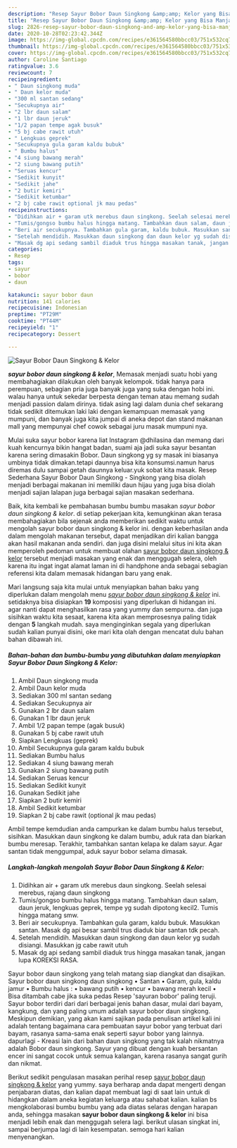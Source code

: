 ```yaml
---
description: "Resep Sayur Bobor Daun Singkong &amp;amp; Kelor yang Bisa Manjain Lidah"
title: "Resep Sayur Bobor Daun Singkong &amp;amp; Kelor yang Bisa Manjain Lidah"
slug: 2826-resep-sayur-bobor-daun-singkong-and-amp-kelor-yang-bisa-manjain-lidah
date: 2020-10-28T02:23:42.344Z
image: https://img-global.cpcdn.com/recipes/e361564580bbcc03/751x532cq70/sayur-bobor-daun-singkong-kelor-foto-resep-utama.jpg
thumbnail: https://img-global.cpcdn.com/recipes/e361564580bbcc03/751x532cq70/sayur-bobor-daun-singkong-kelor-foto-resep-utama.jpg
cover: https://img-global.cpcdn.com/recipes/e361564580bbcc03/751x532cq70/sayur-bobor-daun-singkong-kelor-foto-resep-utama.jpg
author: Caroline Santiago
ratingvalue: 3.6
reviewcount: 7
recipeingredient:
- " Daun singkong muda"
- " Daun kelor muda"
- "300 ml santan sedang"
- "Secukupnya air"
- "2 lbr daun salam"
- "1 lbr daun jeruk"
- "1/2 papan tempe agak busuk"
- "5 bj cabe rawit utuh"
- " Lengkuas geprek"
- "Secukupnya gula garam kaldu bubuk"
- " Bumbu halus"
- "4 siung bawang merah"
- "2 siung bawang putih"
- "Seruas kencur"
- "Sedikit kunyit"
- "Sedikit jahe"
- "2 butir kemiri"
- "Sedikit ketumbar"
- "2 bj cabe rawit optional jk mau pedas"
recipeinstructions:
- "Didihkan air + garam utk merebus daun singkong. Seelah selesai merebus, rajang daun singkong"
- "Tumis/gongso bumbu halus hingga matang. Tambahkan daun salam, daun jeruk, lengkuas geprek, tempe yg sudah dipotong kecil2. Tumis hingga matang smw."
- "Beri air secukupnya. Tambahkan gula garam, kaldu bubuk. Masukkan santan. Masak dg api besar sambil trus diaduk biar santan tdk pecah."
- "Setelah mendidih. Masukkan daun singkong dan daun kelor yg sudah disiangi. Masukkan jg cabe rawit utuh"
- "Masak dg api sedang sambil diaduk trus hingga masakan tanak, jangan lupa KOREKSI RASA."
categories:
- Resep
tags:
- sayur
- bobor
- daun

katakunci: sayur bobor daun 
nutrition: 141 calories
recipecuisine: Indonesian
preptime: "PT29M"
cooktime: "PT44M"
recipeyield: "1"
recipecategory: Dessert

---
```



![Sayur Bobor Daun Singkong &amp; Kelor](https://img-global.cpcdn.com/recipes/e361564580bbcc03/751x532cq70/sayur-bobor-daun-singkong-kelor-foto-resep-utama.jpg)

<b><i>sayur bobor daun singkong &amp; kelor</i></b>, Memasak menjadi suatu hobi yang membahagiakan dilakukan oleh banyak kelompok. tidak hanya para perempuan, sebagian pria juga banyak juga yang suka dengan hobi ini. walau hanya untuk sekedar berpesta dengan teman atau memang sudah menjadi passion dalam dirinya. tidak asing lagi dalam dunia chef sekarang tidak sedikit ditemukan laki laki dengan kemampuan memasak yang mumpuni, dan banyak juga kita jumpai di aneka depot dan stand makanan mall yang mempunyai chef cowok sebagai juru masak mumpuni nya.

Mulai suka sayur bobor karena liat Instagram @dhilasina dan memang dari kuah kencurnya bikin hangat badan, suami aja jadi suka sayur besantan karena sering dimasakin Bobor. Daun singkong yg sy masak ini biasanya umbinya tidak dimakan.tetapi daunnya bisa kita konsumsi.namun harus diremas dulu sampai getah daunnya keluar.yuk sobat kita masak. Resep Sederhana Sayur Bobor Daun Singkong - Singkong yang bisa diolah menjadi berbagai makanan ini memiliki daun hijau yang juga bisa diolah menjadi sajian lalapan juga berbagai sajian masakan sederhana.

Baik, kita kembali ke pembahasan bumbu bumbu masakan <i>sayur bobor daun singkong &amp; kelor</i>. di setiap pekerjaan kita, kemungkinan akan terasa membahagiakan bila sejenak anda memberikan sedikit waktu untuk mengolah sayur bobor daun singkong &amp; kelor ini. dengan keberhasilan anda dalam mengolah makanan tersebut, dapat menjadikan diri kalian bangga akan hasil makanan anda sendiri. dan juga disini melalui situs ini kita akan memperoleh pedoman untuk membuat olahan <u>sayur bobor daun singkong &amp; kelor</u> tersebut menjadi masakan yang enak dan menggugah selera, oleh karena itu ingat ingat alamat laman ini di handphone anda sebagai sebagian referensi kita dalam memasak hidangan baru yang enak.


Mari langsung saja kita mulai untuk menyiapkan bahan baku yang diperlukan dalam mengolah menu <u><i>sayur bobor daun singkong &amp; kelor</i></u> ini. setidaknya bisa disiapkan <b>19</b> komposisi yang diperlukan di hidangan ini. agar nanti dapat menghasilkan rasa yang yummy dan sempurna. dan juga sisihkan waktu kita sesaat, karena kita akan memprosesnya paling tidak dengan <b>5</b> langkah mudah. saya menginginkan segala yang diperlukan sudah kalian punyai disini, oke mari kita olah dengan mencatat dulu bahan bahan dibawah ini.

<!--inarticleads1-->

##### Bahan-bahan dan bumbu-bumbu yang dibutuhkan dalam menyiapkan Sayur Bobor Daun Singkong &amp; Kelor:

1. Ambil  Daun singkong muda
1. Ambil  Daun kelor muda
1. Sediakan 300 ml santan sedang
1. Sediakan Secukupnya air
1. Gunakan 2 lbr daun salam
1. Gunakan 1 lbr daun jeruk
1. Ambil 1/2 papan tempe (agak busuk)
1. Gunakan 5 bj cabe rawit utuh
1. Siapkan  Lengkuas (geprek)
1. Ambil Secukupnya gula garam kaldu bubuk
1. Sediakan  Bumbu halus
1. Sediakan 4 siung bawang merah
1. Gunakan 2 siung bawang putih
1. Sediakan Seruas kencur
1. Sediakan Sedikit kunyit
1. Gunakan Sedikit jahe
1. Siapkan 2 butir kemiri
1. Ambil Sedikit ketumbar
1. Siapkan 2 bj cabe rawit (optional jk mau pedas)


Ambil tempe kemdudian anda campurkan ke dalam bumbu halus tersebut, sisihkan. Masukkan daun singkong ke dalam bumbu, aduk rata dan biarkan bumbu meresap. Terakhir, tambahkan santan kelapa ke dalam sayur. Agar santan tidak menggumpal, aduk sayur bobor selama dimasak. 

<!--inarticleads2-->

##### Langkah-langkah mengolah Sayur Bobor Daun Singkong &amp; Kelor:

1. Didihkan air + garam utk merebus daun singkong. Seelah selesai merebus, rajang daun singkong
1. Tumis/gongso bumbu halus hingga matang. Tambahkan daun salam, daun jeruk, lengkuas geprek, tempe yg sudah dipotong kecil2. Tumis hingga matang smw.
1. Beri air secukupnya. Tambahkan gula garam, kaldu bubuk. Masukkan santan. Masak dg api besar sambil trus diaduk biar santan tdk pecah.
1. Setelah mendidih. Masukkan daun singkong dan daun kelor yg sudah disiangi. Masukkan jg cabe rawit utuh
1. Masak dg api sedang sambil diaduk trus hingga masakan tanak, jangan lupa KOREKSI RASA.


Sayur bobor daun singkong yang telah matang siap diangkat dan disajikan. Sayur bobor daun singkong daun singkong • Santan • Garam, gula, kaldu jamur • Bumbu halus : • bawang putih • kencur • bawang merah kecil • Bisa ditambah cabe jika suka pedas Resep &#39;sayuran bobor&#39; paling teruji. Sayur bobor terdiri dari dari berbagai jenis bahan dasar, mulai dari bayam, kangkung, dan yang paling umum adalah sayur bobor daun singkong. Meskipun demikian, yang akan kami sajikan pada penulisan artikel kali ini adalah tentang bagaimana cara pembuatan sayur bobor yang terbuat dari bayam, rasanya sama-sama enak seperti sayur bobor yang lainnya. dapurlagi - Kreasi lain dari bahan daun singkong yang tak kalah nikmatnya adalah Bobor daun singkong. Sayur yang dibuat dengan kuah bersantan encer ini sangat cocok untuk semua kalangan, karena rasanya sangat gurih dan nikmat. 

Berikut sedikit pengulasan masakan perihal resep <u>sayur bobor daun singkong &amp; kelor</u> yang yummy. saya berharap anda dapat mengerti dengan penjabaran diatas, dan kalian dapat membuat lagi di saat lain untuk di hidangkan dalam aneka kegiatan keluarga atau sahabat kalian. kalian bs mengkolaborasi bumbu bumbu yang ada diatas selaras dengan harapan anda, sehingga masakan <b>sayur bobor daun singkong &amp; kelor</b> ini bisa menjadi lebih enak dan menggugah selera lagi. berikut ulasan singkat ini, sampai berjumpa lagi di lain kesempatan. semoga hari kalian menyenangkan.
